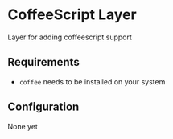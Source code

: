 # CoffeeScript Layer

Layer for adding coffeescript support

## Requirements

- `coffee` needs to be installed on your system

## Configuration

None yet
